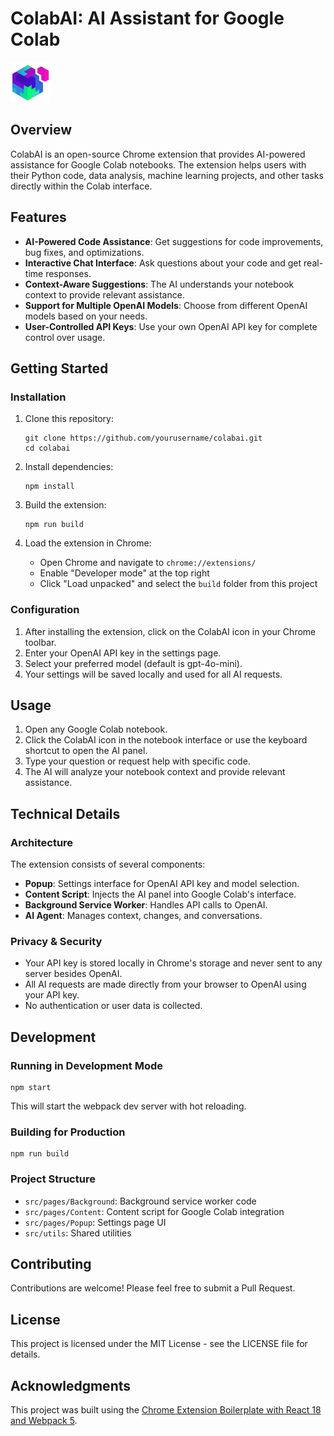 # ColabAI: AI Assistant for Google Colab

<img src="src/assets/img/icon-128.png" width="64"/>

## Overview

ColabAI is an open-source Chrome extension that provides AI-powered assistance for Google Colab notebooks. The extension helps users with their Python code, data analysis, machine learning projects, and other tasks directly within the Colab interface.

## Features

- **AI-Powered Code Assistance**: Get suggestions for code improvements, bug fixes, and optimizations.
- **Interactive Chat Interface**: Ask questions about your code and get real-time responses.
- **Context-Aware Suggestions**: The AI understands your notebook context to provide relevant assistance.
- **Support for Multiple OpenAI Models**: Choose from different OpenAI models based on your needs.
- **User-Controlled API Keys**: Use your own OpenAI API key for complete control over usage.

## Getting Started

### Installation

1. Clone this repository:
   ```
   git clone https://github.com/yourusername/colabai.git
   cd colabai
   ```

2. Install dependencies:
   ```
   npm install
   ```

3. Build the extension:
   ```
   npm run build
   ```

4. Load the extension in Chrome:
   - Open Chrome and navigate to `chrome://extensions/`
   - Enable "Developer mode" at the top right
   - Click "Load unpacked" and select the `build` folder from this project

### Configuration

1. After installing the extension, click on the ColabAI icon in your Chrome toolbar.
2. Enter your OpenAI API key in the settings page.
3. Select your preferred model (default is gpt-4o-mini).
4. Your settings will be saved locally and used for all AI requests.

## Usage

1. Open any Google Colab notebook.
2. Click the ColabAI icon in the notebook interface or use the keyboard shortcut to open the AI panel.
3. Type your question or request help with specific code.
4. The AI will analyze your notebook context and provide relevant assistance.

## Technical Details

### Architecture

The extension consists of several components:

- **Popup**: Settings interface for OpenAI API key and model selection.
- **Content Script**: Injects the AI panel into Google Colab's interface.
- **Background Service Worker**: Handles API calls to OpenAI.
- **AI Agent**: Manages context, changes, and conversations.

### Privacy & Security

- Your API key is stored locally in Chrome's storage and never sent to any server besides OpenAI.
- All AI requests are made directly from your browser to OpenAI using your API key.
- No authentication or user data is collected.

## Development

### Running in Development Mode

```
npm start
```

This will start the webpack dev server with hot reloading.

### Building for Production

```
npm run build
```

### Project Structure

- `src/pages/Background`: Background service worker code
- `src/pages/Content`: Content script for Google Colab integration
- `src/pages/Popup`: Settings page UI
- `src/utils`: Shared utilities

## Contributing

Contributions are welcome! Please feel free to submit a Pull Request.

## License

This project is licensed under the MIT License - see the LICENSE file for details.

## Acknowledgments

This project was built using the [Chrome Extension Boilerplate with React 18 and Webpack 5](https://github.com/lxieyang/chrome-extension-boilerplate-react).
